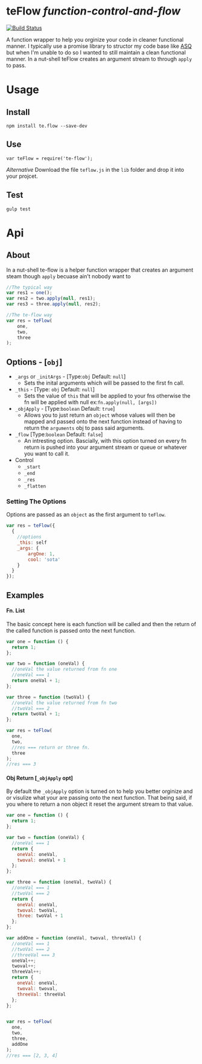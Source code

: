 # teFlow _function-control-and-flow_
[![Build Status](https://travis-ci.org/artisin/gulpFast.svg?branch=master)](https://travis-ci.org/artisin/te-Flow)

A function wrapper to help you orginize your code in cleaner functional manner. I typically use a promise library to structor my code base like [ASQ](https://github.com/getify/asynquence) but when I'm unable to do so I wanted to still maintain a clean functional manner. In a nut-shell teFlow creates an argument stream to through `apply` to pass. 

# Usage
## Install

```
npm install te.flow --save-dev
```

## Use
```
var teFlow = require('te-flow');
```
_Alternative_ 
Download the file `teflow.js` in the `lib` folder and drop it into your projcet.

## Test
```
gulp test
```

# Api
## About
In a nut-shell te-flow is a helper function wrapper that creates an argument steam though `apply` becuase ain't nobody want to 

```js
//The typical way
var res1 = one();
var res2 = two.apply(null, res1);
var res3 = three.apply(null, res2);

//The te-flow way
var res = teFlow(
    one,
    two,
    three
);
```

## Options - [`obj`]
+ `_args` or `_initArgs` - [Type:`obj` Default: `null`]
    * Sets the inital arguments which will be passed to the first fn call.
+ `_this` - [Type: `obj` Default: `null`]
    * Sets the value of `this` that will be applied to your fns otherwise the fn will be applied with null ex:`fn.apply(null, [args])`
+ `_objApply` - [Type:`boolean` Default: `true`]
    * Allows you to just return an `object` whose values will then be mapped and passed onto the next function instead of having to return the `arguments` obj to pass said arguments. 
+ `_flow` [Type:`boolean` Default: `false`]
    * An intresting option. Bascially, with this option turned on every fn return is pushed into your argument stream or queue or whatever you want to call it. 
+ Control
    * `_start`
    * `_end`
    * `_res`
    * `_flatten`

### Setting The Options
Options are passed as an `object` as the first argument to `teFlow`.
```js
var res = teFlow({
  {
    //options
    _this: self
    _args: {
        argOne: 1,
        cool: 'sota'
    }
  }
});
```


## Examples

#### Fn. List
The basic concept here is each function will be called and then the return of the called function is passed onto the next function.
```js
var one = function () {
  return 1;
};

var two = function (oneVal) {
  //oneVal the value returned from fn one
  //oneVal === 1
  return oneVal + 1;
};

var three = function (twoVal) {
  //oneVal the value returned from fn two
  //twoVal === 2
  return twoVal + 1;
};

var res = teFlow(
  one,
  two,
  //res === return or three fn.
  three
);
//res === 3
```


#### Obj Return [`_objApply` opt]
By default the `_objApply` option is turned on to help you better orginize and or visulize what your are passing onto the next function. That being said, if you where to return a non object it reset the argument stream to that value.
```js
var one = function () {
  return 1;
};

var two = function (oneVal) {
  //oneVal === 1
  return {
    oneVal: oneVal,
    twoval: oneVal + 1
  };
};

var three = function (oneVal, twoVal) {
  //oneVal === 1
  //twoVal === 2
  return {
    oneVal: oneVal,
    twoval: twoVal,
    three: twoVal + 1
  };
};

var addOne = function (oneVal, twoval, threeVal) {
  //oneVal === 1
  //twoVal === 2
  //threeVal === 3
  oneVal++;
  twoval++;
  threeVal++;
  return {
    oneVal: oneVal,
    twoval: twoval,
    threeVal: threeVal
  };
};


var res = teFlow(
  one,
  two,
  three,
  addOne
);
//res === [2, 3, 4]
```

